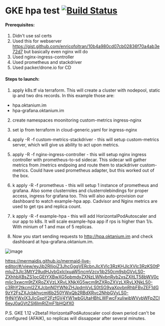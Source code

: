 # GKE hpa test [![Build Status](https://cloud.drone.io/api/badges/yellowmegaman/example-hpa/status.svg)](https://cloud.drone.io/yellowmegaman/example-hpa)

#### Prerequisites:
1) Didn't use ssl certs
2) Used this for webserver https://gist.github.com/enricofoltran/10b4a980cd07cb02836f70a4ab3e72d7 but basically even nginx will do
3) Used nginx-ingress-controller
4) Used prometheus and stackdriver
5) Used packer/drone.io for CD

#### Steps to launch:

1) apply k8s.tf via terraform. This will create a cluster with nodepool, static ip and two dns records. In this example those are:
 - hpa.oktanium.im
 - hpa-grafana.oktanium.im
 
2) create namespaces moonitoring custom-metrics ingress-nginx
3) set ip from terraform in cloud-generic.yaml for ingress-nginx
4) apply -R -f custom-metrics-stackdriver - this will setup custom-metrics server, which will give us ability to act upon metrics.
5) apply -R -f nginx-ingress-controller - this will setup nginx ingress controller with prometheus-to-sd sidecar. This sidecar will gather metrics from /metrics endpoing and route them to stackdriver custom-metrics. Could have used prometheus adapter, but this worked out of the box.
5) k apply -R -f prometheus - this will setup 1 instance of prometheus and grafana. Also some clusterroles and clusterrolebindings for proper access, ingress for grafana too. This will also auto-provision our dashboard to watch example-hpa app. Cadvisor and Nginx metrics are used to get rps and replica count.
6) k apply -R -f example-hpa - this will add HorizontalPodAutoscaler and our app to k8s. It will scale example-hpa app if rps is higher than 1/s.  With minium of 1 and max of 5 replicas.

7) Now you start sending requests to http://hpa.oktanium.im and check dashboard at hpa-grafana.oktanium.im.

![image](https://user-images.githubusercontent.com/3943191/57987731-5c0fe100-7a8e-11e9-94e2-44dfb555bf60.png)

https://mermaidjs.github.io/mermaid-live-editor/#/view/eyJjb2RlIjoiZ3JhcGggVERcbnJlcXVlc3RzKHJlcXVlc3RzKS0tPmluZ3Jlc3MtY29udHJvbGxlclxuaW5ncmVzcy1jb250cm9sbGVyLS0-ZXhhbXBsZS1ocGEtYXBwXG5pbmdyZXNzLWNvbnRyb2xsZXItLT58bWV0cmljc3xwcm9tZXRoZXVzLXRvLXNkXG5wcm9tZXRoZXVzLXRvLXNkLS0-c3RhY2tkcml2ZXJcbnN0YWNrZHJpdmVyLS0tSG9yaXpvbnRhbFBvZEF1dG9zY2FsZXJcbkhvcml6b250YWxQb2RBdXRvc2NhbGVyLS0-fHNjYWxlX3JlcGxpY2FzfGV4YW1wbGUtaHBhLWFwcFxuIiwibWVybWFpZCI6eyJ0aGVtZSI6ImRlZmF1bHQifX0

P.S. GKE 1.12 v2beta1 HorizontalPodAutoscaler cool down period can't be configured (AFAIK), so replicas will dissappear after several minutes.
